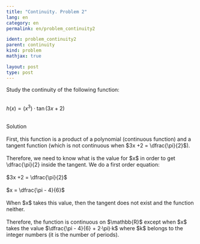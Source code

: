 ```yaml
---
title: "Continuity. Problem 2"
lang: en
category: en
permalink: en/problem_continuity2

ident: problem_continuity2
parent: continuity
kind: problem
mathjax: true

layout: post
type: post
---
```


<div>
Study the continuity of the following function: <br><br>

$\displaystyle h(x) = (x^3)·\tan(3x+2)$<br><br>

<div class="bcblue boxdissap">
Solution
</div><br>

<div class="dissap">
First, this function is a product of a polynomial (continuous function) and a tangent function (which is not continuous when $3x +2 = \dfrac{\pi}{2}$).<br><br>
Therefore, we need to know what is the value for $x$ in order to get \dfrac{\pi}{2} inside the tangent. We do a first order equation:<br><br>
$3x +2 = \dfrac{\pi}{2}$<br><br> 
$x = \dfrac{\pi - 4}{6}$<br><br>
When $x$ takes this value, then the tangent does not exist and the function neither. <br><br>
Therefore, the function is continuous on $\mathbb{R}$ except when $x$ takes the value  $\dfrac{\pi - 4}{6} + 2·\pi)·k$ where $k$ belongs to the integer numbers (it is the number of periods). <br><br>


</div>
